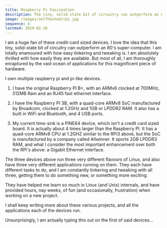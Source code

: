 ```yaml
---
title: Raspberry Pi Fascination
description: The tiny, solid-state bit of circuitry can outperform an 80's super-computer... a credit-card sized Cray X-MP4
image: /images/selfhosted/rpi.jpg
sequence: 4
lastmod: 2019-02-26
---
```


I am a huge fan of these credit-card sized devices. I love the idea that this tiny, solid-state bit of circuitry can outperform an 80's super-computer. I am totally enamoured with how easy tinkering and tweaking is. I am absolutely thrilled with how easily they are available. But most of all, I am thoroughly enraptured by the vast ocean of applications for this magnificent piece of hardware.

I own multiple raspberry pi and pi-like devices.

1. I have the original Raspberry PI B+, with an ARMv6 clocked at 700MHz, 512MB Ram and an RJ45 fast ethernet interface.

2. I have the Raspberry PI 3B, with a quad-core ARMv8 SoC manufactured by Broadcom, clocked at 1.2GHz and 1GB or LPDDR2 RAM. It also has a built in WiFi and Bluetooth, and 4 USB ports.

3. My current time-sink is a PINE64 device, which isn't a credit card sized board. It is actually about 4 times larger than the Raspberry PI. It has a quad-core ARMv8 CPU at 1.2GHZ similar to the RPi3 above, but the SoC is manufactured by a company called Allwinner. It sports 2GB LPDDR3 RAM, and what I consider the most important enhancement over both the RPi's above: a Gigabit Ethernet interface.

The three devices above run three very different flavours of Linux, and also have three very different applications running on them. They each have different tasks to do, and I am constantly tinkering and tweaking with all three, getting them to do something new, or something more exciting.

They have helped me learn so much in Linux (and Unix) internals, and have provided hours, nay weeks, of fun (and occasionally, frustration) when working on a new project.

I shall keep writing more about these various projects, and all the applications each of the devices run. 

Unsurprisingly, I am actually typing this out on the first of said devices...
